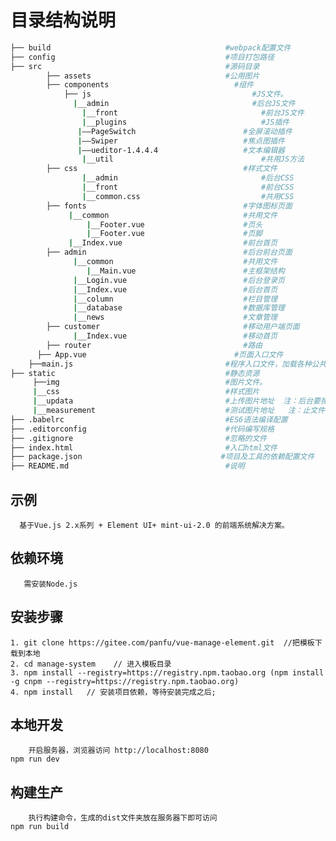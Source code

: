 目录结构说明
========================

```bash
├── build                                       #webpack配置文件
├── config                                      #项目打包路径
├── src                                         #源码目录
        ├── assets                              #公用图片
	    ├── components                            #组件
			├── js                                    #JS文件。  
			  |__admin                                #后台JS文件     
				|__front                                #前台JS文件 
				|__plugins                              #JS插件
		       |——PageSwitch                        #全屏滚动插件  
		       |——Swiper                            #焦点图插件 
		       |——ueditor-1.4.4.4                   #文本编辑器
				|__util                                 #共用JS方法                                  
		├── css                                     #样式文件
				|__admin                                #后台CSS  
				|__front                                #前台CSS
				|__common.css                           #共用CSS
		├── fonts                                   #字体图标页面
		     |__common                              #共用文件
		         |__Footer.vue                      #页头
		         |__Footer.vue                      #页脚
		     |__Index.vue                           #前台首页 
		├── admin                                   #后台前台页面
		      |__common                             #共用文件
		         |__Main.vue                        #主框架结构
		      |__Login.vue                          #后台登录页 
		      |__Index.vue                          #后台首页 
		      |__column                             #栏目管理   
		      |__database                           #数据库管理
		      |__news                               #文章管理
		├── customer                                #移动用户端页面
		      |__Index.vue                          #移动首页 
		├── router                                  #路由
	  ├── App.vue                                 #页面入口文件
   	├──main.js                                  #程序入口文件，加载各种公共组件
├── static                                      #静态资源
     ├──img                                     #图片文件。  
     |__css                                     #样式图片    
     |__updata                                  #上传图片地址  注：后台要按功能建目录-并按时间建文件添加在功能目录文件里。    
     |__measurement                             #测试图片地址   注：止文件为测试图片 可以删除
├── .babelrc                                    #ES6语法编译配置
├── .editorconfig                               #代码编写规格
├── .gitignore                                  #忽略的文件
├── index.html                                  #入口html文件
├── package.json                               #项目及工具的依赖配置文件
├── README.md                                   #说明
```

## 示例

      基于Vue.js 2.x系列 + Element UI+ mint-ui-2.0 的前端系统解决方案。
   
## 依赖环境

       需安装Node.js
 
## 安装步骤 

	1. git clone https://gitee.com/panfu/vue-manage-element.git  //把模板下载到本地
	2. cd manage-system    // 进入模板目录
	3. npm install --registry=https://registry.npm.taobao.org (npm install -g cnpm --registry=https://registry.npm.taobao.org) 
	4. npm install   // 安装项目依赖，等待安装完成之后; 


## 本地开发

        开启服务器，浏览器访问 http://localhost:8080
    npm run dev

## 构建生产

        执行构建命令，生成的dist文件夹放在服务器下即可访问
    npm run build